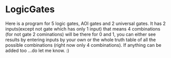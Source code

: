 # LogicGates
Here is a program for 5 logic gates, AOI gates and 2 universal gates. It has 2 inputs(except not gate which has only 1 input) that means 4 combinations (for not gate 2 cominations) will be there for 0 and 1, you can either see results by entering inputs by your own or the whole truth table of all the possible combinations (right now only 4 combinations). If anything can be added too ...do let me know. :)
